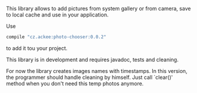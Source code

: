 This library allows to add pictures from system gallery or from camera, save to local cache and use in your application.

Use
```groovy
compile "cz.ackee:photo-chooser:0.0.2"
```
to add it tou your project.

This library is in development and requires javadoc, tests and cleaning.

For now the library creates images names with timestamps. In this version, the programmer should handle cleaning by himself. Just call `clear()' method when you don't need this temp photos anymore.